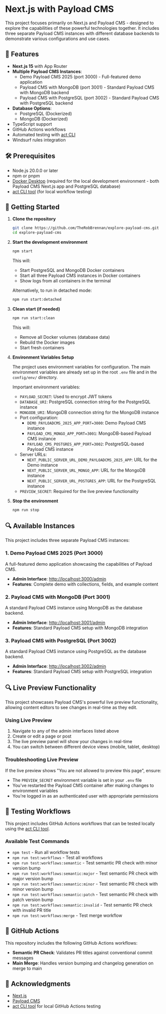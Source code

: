 # Next.js with Payload CMS

This project focuses primarily on Next.js and Payload CMS - designed to explore the capabilities of these powerful technologies together. It includes three separate Payload CMS instances with different database backends to demonstrate various configurations and use cases.

## 🚀 Features

- **Next.js 15** with App Router
- **Multiple Payload CMS Instances**:
  - Demo Payload CMS 2025 (port 3000) - Full-featured demo application
  - Payload CMS with MongoDB (port 3001) - Standard Payload CMS with MongoDB backend
  - Payload CMS with PostgreSQL (port 3002) - Standard Payload CMS with PostgreSQL backend
- **Database Options**:
  - PostgreSQL (Dockerized)
  - MongoDB (Dockerized)
- TypeScript support
- GitHub Actions workflows
- Automated testing with [act CLI](https://github.com/nektos/act)
- Windsurf rules integration

## 🛠️ Prerequisites

- Node.js 20.0.0 or later
- npm or pnpm
- [Docker Desktop](https://www.docker.com/products/docker-desktop/) (required for the local development environment - both Payload CMS Next.js app and PostgreSQL database)
- [act CLI tool](https://github.com/nektos/act) (for local workflow testing)

## 🚦 Getting Started

1. **Clone the repository**

   ```bash
   git clone https://github.com/TheRobBrennan/explore-payload-cms.git
   cd explore-payload-cms
   ```

2. **Start the development environment**

   ```bash
   npm start
   ```

   This will:
   - Start PostgreSQL and MongoDB Docker containers
   - Start all three Payload CMS instances in Docker containers
   - Show logs from all containers in the terminal

   Alternatively, to run in detached mode:

   ```bash
   npm run start:detached
   ```

3. **Clean start (if needed)**

   ```bash
   npm run start:clean
   ```

   This will:
   - Remove all Docker volumes (database data)
   - Rebuild the Docker images
   - Start fresh containers

4. **Environment Variables Setup**

   The project uses environment variables for configuration. The main environment variables are already set up in the root `.env` file and in the `config/env/` directory.

   Important environment variables:
   - `PAYLOAD_SECRET`: Used to encrypt JWT tokens
   - `DATABASE_URI`: PostgreSQL connection string for the PostgreSQL instance
   - `MONGODB_URI`: MongoDB connection string for the MongoDB instance
   - Port configuration:
     - `DEMO_PAYLOADCMS_2025_APP_PORT=3000`: Demo Payload CMS instance
     - `PAYLOAD_CMS_MONGO_APP_PORT=3001`: MongoDB-based Payload CMS instance
     - `PAYLOAD_CMS_POSTGRES_APP_PORT=3002`: PostgreSQL-based Payload CMS instance
   - Server URLs:
     - `NEXT_PUBLIC_SERVER_URL_DEMO_PAYLOADCMS_2025_APP`: URL for the Demo instance
     - `NEXT_PUBLIC_SERVER_URL_MONGO_APP`: URL for the MongoDB instance
     - `NEXT_PUBLIC_SERVER_URL_POSTGRES_APP`: URL for the PostgreSQL instance
   - `PREVIEW_SECRET`: Required for the live preview functionality

5. **Stop the environment**

   ```bash
   npm run stop
   ```

## 🔍 Available Instances

This project includes three separate Payload CMS instances:

### 1. Demo Payload CMS 2025 (Port 3000)

A full-featured demo application showcasing the capabilities of Payload CMS.

- **Admin Interface**: [http://localhost:3000/admin](http://localhost:3000/admin)
- **Features**: Complete demo with collections, fields, and example content

### 2. Payload CMS with MongoDB (Port 3001)

A standard Payload CMS instance using MongoDB as the database backend.

- **Admin Interface**: [http://localhost:3001/admin](http://localhost:3001/admin)
- **Features**: Standard Payload CMS setup with MongoDB integration

### 3. Payload CMS with PostgreSQL (Port 3002)

A standard Payload CMS instance using PostgreSQL as the database backend.

- **Admin Interface**: [http://localhost:3002/admin](http://localhost:3002/admin)
- **Features**: Standard Payload CMS setup with PostgreSQL integration

## 🔍 Live Preview Functionality

This project showcases Payload CMS's powerful live preview functionality, allowing content editors to see changes in real-time as they edit.

### Using Live Preview

1. Navigate to any of the admin interfaces listed above
2. Create or edit a page or post
3. The live preview panel will show your changes in real-time
4. You can switch between different device views (mobile, tablet, desktop)

### Troubleshooting Live Preview

If the live preview shows "You are not allowed to preview this page", ensure:

- The `PREVIEW_SECRET` environment variable is set in your `.env` file
- You've restarted the Payload CMS container after making changes to environment variables
- You're logged in as an authenticated user with appropriate permissions

## 🧪 Testing Workflows

This project includes GitHub Actions workflows that can be tested locally using the [act CLI tool](https://github.com/nektos/act).

### Available Test Commands

- `npm test` - Run all workflow tests
- `npm run test:workflows` - Test all workflows
- `npm run test:workflows:semantic` - Test semantic PR check with minor version bump
- `npm run test:workflows:semantic:major` - Test semantic PR check with major version bump
- `npm run test:workflows:semantic:minor` - Test semantic PR check with minor version bump
- `npm run test:workflows:semantic:patch` - Test semantic PR check with patch version bump
- `npm run test:workflows:semantic:invalid` - Test semantic PR check with invalid PR title
- `npm run test:workflows:merge` - Test merge workflow

## 🤖 GitHub Actions

This repository includes the following GitHub Actions workflows:

- **Semantic PR Check**: Validates PR titles against conventional commit messages
- **Main Merge**: Handles version bumping and changelog generation on merge to main

## 🙏 Acknowledgments

- [Next.js](https://nextjs.org/)
- [Payload CMS](https://payloadcms.com/)
- [act CLI tool](https://github.com/nektos/act) for local GitHub Actions testing
